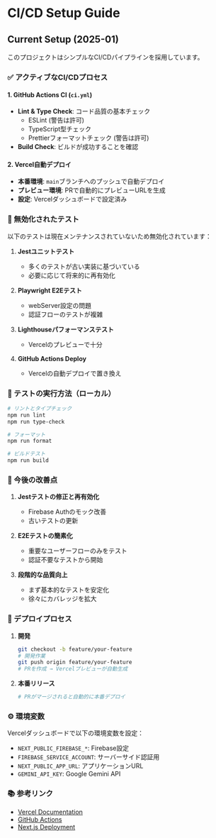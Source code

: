 # CI/CD Setup Guide

## Current Setup (2025-01)

このプロジェクトはシンプルなCI/CDパイプラインを採用しています。

### ✅ アクティブなCI/CDプロセス

#### 1. GitHub Actions CI (`ci.yml`)
- **Lint & Type Check**: コード品質の基本チェック
  - ESLint (警告は許可)
  - TypeScript型チェック
  - Prettierフォーマットチェック (警告は許可)
- **Build Check**: ビルドが成功することを確認

#### 2. Vercel自動デプロイ
- **本番環境**: `main`ブランチへのプッシュで自動デプロイ
- **プレビュー環境**: PRで自動的にプレビューURLを生成
- **設定**: Vercelダッシュボードで設定済み

### 🚫 無効化されたテスト

以下のテストは現在メンテナンスされていないため無効化されています：

1. **Jestユニットテスト**
   - 多くのテストが古い実装に基づいている
   - 必要に応じて将来的に再有効化

2. **Playwright E2Eテスト**
   - webServer設定の問題
   - 認証フローのテストが複雑

3. **Lighthouseパフォーマンステスト**
   - Vercelのプレビューで十分

4. **GitHub Actions Deploy**
   - Vercelの自動デプロイで置き換え

### 🔧 テストの実行方法（ローカル）

```bash
# リントとタイプチェック
npm run lint
npm run type-check

# フォーマット
npm run format

# ビルドテスト
npm run build
```

### 📝 今後の改善点

1. **Jestテストの修正と再有効化**
   - Firebase Authのモック改善
   - 古いテストの更新

2. **E2Eテストの簡素化**
   - 重要なユーザーフローのみをテスト
   - 認証不要なテストから開始

3. **段階的な品質向上**
   - まず基本的なテストを安定化
   - 徐々にカバレッジを拡大

### 🚀 デプロイプロセス

1. **開発**
   ```bash
   git checkout -b feature/your-feature
   # 開発作業
   git push origin feature/your-feature
   # PRを作成 → Vercelプレビューが自動生成
   ```

2. **本番リリース**
   ```bash
   # PRがマージされると自動的に本番デプロイ
   ```

### ⚙️ 環境変数

Vercelダッシュボードで以下の環境変数を設定：

- `NEXT_PUBLIC_FIREBASE_*`: Firebase設定
- `FIREBASE_SERVICE_ACCOUNT`: サーバーサイド認証用
- `NEXT_PUBLIC_APP_URL`: アプリケーションURL
- `GEMINI_API_KEY`: Google Gemini API

### 📚 参考リンク

- [Vercel Documentation](https://vercel.com/docs)
- [GitHub Actions](https://docs.github.com/en/actions)
- [Next.js Deployment](https://nextjs.org/docs/deployment)